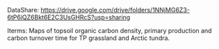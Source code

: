 
DataShare: https://drive.google.com/drive/folders/1NNjMG6Z3-6tP6iQZ6Bkt6E2C3UsGHRcS?usp=sharing

Iterms: Maps of topsoil organic carbon density, primary production and carbon turnover time for TP grassland and Arctic tundra.
